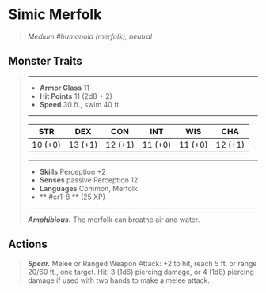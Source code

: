 # Simic Merfolk
>*Medium #humanoid (merfolk), neutral*
## Monster Traits
>___
>- **Armor Class** 11
>- **Hit Points** 11 (2d8 + 2)
>- **Speed** 30 ft., swim 40 ft.
>___
>|STR|DEX|CON|INT|WIS|CHA|
>|:---:|:---:|:---:|:---:|:---:|:---:|
>|10 (+0)|13 (+1)|12 (+1)|11 (+0)|11 (+0)|12 (+1)|
>___
>- **Skills** Perception +2
>- **Senses** passive Perception 12
>- **Languages** Common, Merfolk
>- ** #cr1-8 ** (25 XP)
>___
>***Amphibious.*** The merfolk can breathe air and water.  
>
## Actions
>***Spear.*** Melee  or Ranged Weapon Attack: +2 to hit, reach 5 ft. or range 20/60 ft., one target. Hit: 3 (1d6) piercing damage, or 4 (1d8) piercing damage if used with two hands to make a melee attack.